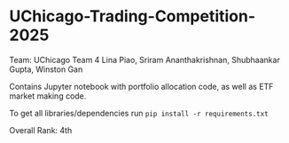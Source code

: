 # UChicago-Trading-Competition-2025
Team: UChicago Team 4
Lina Piao, Sriram Ananthakrishnan, Shubhaankar Gupta, Winston Gan

Contains Jupyter notebook with portfolio allocation code, as well as ETF market making code.

To get all libraries/dependencies run `pip install -r requirements.txt`

Overall Rank: 4th
